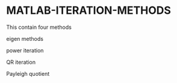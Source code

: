 # MATLAB-ITERATION-METHODS

This contain four methods

eigen methods

power iteration

QR iteration

Payleigh quotient
